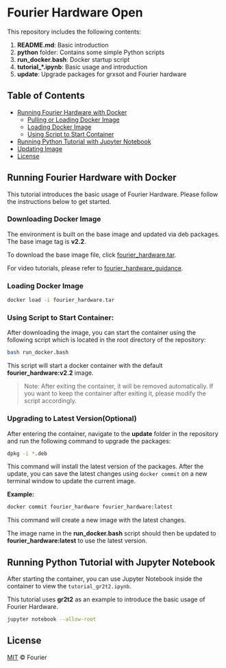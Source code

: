 # Fourier Hardware Open

This repository includes the following contents:

1. **README.md**: Basic introduction
2. **python** folder: Contains some simple Python scripts
3. **run_docker.bash**: Docker startup script
4. **tutorial_*.ipynb**: Basic usage and introduction
5. **update**: Upgrade packages for grxsot and Fourier hardware

## Table of Contents

- [Running Fourier Hardware with Docker](#running-fourier-hardware-with-docker)
  - [Pulling or Loading Docker Image](#pulling-or-loading-docker-image)
  - [Loading Docker Image](#loading-docker-image)
  - [Using Script to Start Container](#using-script-to-start-container)
- [Running Python Tutorial with Jupyter Notebook](#running-python-tutorial-with-jupyter-notebook)
- [Updating Image](#updating-image)
- [License](#license)

## Running Fourier Hardware with Docker

This tutorial introduces the basic usage of Fourier Hardware. Please follow the instructions below to get started.

### Downloading Docker Image

The environment is built on the base image and updated via deb packages. The base image tag is **v2.2**.

To download the base image file, click [fourier_hardware.tar](https://pan.baidu.com/s/1kgBkNJhgA4OA3rPBYyqMvQ?pwd=vi5q).

For video tutorials, please refer to [fourier_hardware_guidance](https://pan.baidu.com/s/1CCJDuOeM5Bt_iUD5rgwsxw?pwd=9kig).

### Loading Docker Image

```sh
docker load -i fourier_hardware.tar
```

### Using Script to Start Container:

After downloading the image, you can start the container using the following script which is located in the root directory of the repository:

```sh
bash run_docker.bash
```
This script will start a docker container with the default **fourier_hardware:v2.2** image.

> Note: After exiting the container, it will be removed automatically. If you want to keep the container after exiting it, please modify the script accordingly.

### Upgrading to Latest Version(Optional)

After entering the container, navigate to the **update** folder in the repository and run the following command to upgrade the packages:

```sh
dpkg -i *.deb
```

This command will install the latest version of the packages. After the update, you can save the latest changes using `docker commit` on a new terminal window to update the current image.

**Example:**

```sh
docker commit fourier_hardware fourier_hardware:latest
```
This command will create a new image with the latest changes.

The image name in the **run_docker.bash** script should then be updated to **fourier_hardware:latest** to use the latest version.

## Running Python Tutorial with Jupyter Notebook

After starting the container, you can use Jupyter Notebook inside the container to view the `tutorial_gr2t2.ipynb`.

This tutorial uses **gr2t2** as an example to introduce the basic usage of Fourier Hardware.

```sh
jupyter notebook --allow-root
```

## License

[MIT](LICENSE) © Fourier